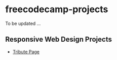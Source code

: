 # freecodecamp-projects

To be updated ...

## Responsive Web Design Projects 

* [Tribute Page](https://society765.github.io/freecodecamp-projects/Responsive_Web_Design_Projects/Build_a_Tribute_Page/index.html)